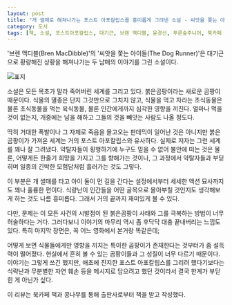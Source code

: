 ```yaml
---
layout: post
title: "개 썰매로 해쳐나가는 포스트 아포칼립스를 흥미롭게 그려낸 소설 - 씨앗을 쫓는 아이들"
category: 도서
tags: [책, 소설, 포스트아포칼립스, 대기근, 브렌 맥디블, 윤경선, 푸른숲주니어, 북카페 책과 콩나무, 서평]
---
```


'브렌 맥디블(Bren MacDibble)'의
'씨앗을 쫓는 아이들(The Dog Runner)'은
대기근으로 황량해진 상황을 해져나가는 두 남매의 이야기를 그린 소설이다.

![표지](https://images2.imgbox.com/41/b4/2U6PcYuC_o.jpg)

소설은 모든 목초가 말라 죽어버린 세계를 그리고 있다.
붉은곰팡이라는 새로운 곰팡이 때문이다.
식물의 멸종은 단지 그것만으로 그치지 않고,
식물을 먹고 자라는 초식동물은 물론
초식동물을 먹는 육식동물,
물론 인간에게까지 심각한 영향을 끼친다.
얼마나 먹을것이 없는지, 개중에는 남을 해하고 그들의 것을 빼앗는 사람도 나올 정도다.

딱히 거대한 폭발이나 그 자체로 죽음을 몰고오는 판데믹이 일어난 것은 아니지만
붉은곰팡이가 가져온 세계는 거의 포스트 아포칼립스와 유사하다.
실제로 저자는 그런 세계를 꽤나 잘 그려냈다.
약탈자들이 횡행하기에 누구도 믿을 수 없어 불안에 떠는 것은 물론,
어떻게든 한줄기 희망을 가지고 그를 향해가는 것이나,
그 과정에서 약탈자들과 부딛히며 일종의 긴박한 모험담처럼 흘러가는 것도 그렇다.

이 부분은 개 썰매를 타고 아이 둘이 먼 길을 간다는 설정에서부터
세세한 액션 묘사까지도 꽤나 훌륭한 편이다.
식량난이 인간들을 어떤 골목으로 몰아부칠 것인지도 생각해보게 하는 것도 나름 흥미롭다.
그래서 거의 끝까지 재미있게 볼 수 있다.

다만, 문제는 이 모든 사건의 시발점이 된 붉은곰팡이 사태와
그를 극복하는 방법이 너무 허술하다는 거다.
그러다보니 이야기의 마무리 역시 좀 후닥닥 대충 끝내버리는 느낌도 있다.
특히 마지막 장면은, 꼭 어느 영화에서 본거랑 똑같은데;

어떻게 보면 식물들에게만 영향을 끼치는 특이한 곰팡이가 존재한다는 것부터가 좀 설득력이 떨어졌다.
현실에서 흔히 볼 수 있는 곰팡이들과 그 성질이 너무 다르기 때문이다.
이야기는 그렇게 쓰긴 했지만,
애초에 진지한 포스트 아포칼립스를 그리려 했다기보다는
식략난과 무분별한 자연 훼손 등을 메시지로 담으려고 했던 것이라서
결국 한계가 부딛힌 게 아닌가 싶다.



<div class="im im-info">
이 리뷰는 북카페 책과 콩나무를 통해 출판사로부터 책을 받고 작성했다.
</div>
